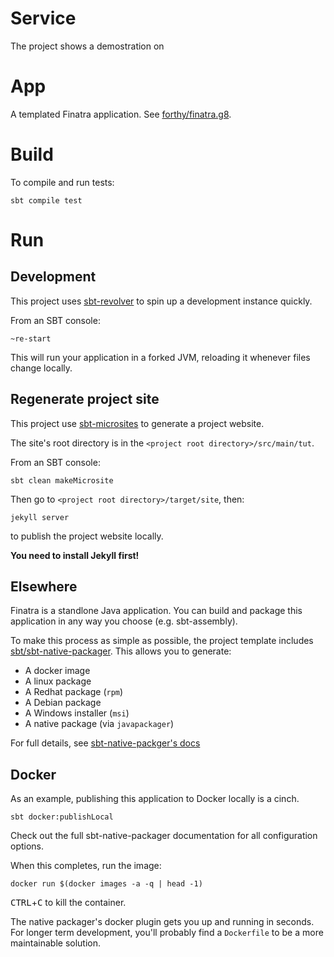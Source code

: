 # Service

The project shows a demostration on 

# App

A templated Finatra application. See [forthy/finatra.g8](https://github.com/forthy/finatra.g8).


# Build

To compile and run tests:

```
sbt compile test
```

# Run

## Development

This project uses [sbt-revolver](https://github.com/spray/sbt-revolver) to spin up a development instance quickly.

From an SBT console:

```
~re-start
```

This will run your application in a forked JVM, reloading it whenever files change locally.

## Regenerate project site

This project use [sbt-microsites](https://47deg.github.io/sbt-microsites/) to generate a project website.

The site's root directory is in the `<project root directory>/src/main/tut`.

From an SBT console:

```
sbt clean makeMicrosite
```

Then go to `<project root directory>/target/site`, then:

```
jekyll server
```

to publish the project website locally.

**You need to install Jekyll first!**

## Elsewhere

Finatra is a standlone Java application. You can build and package this application in any way you choose (e.g. sbt-assembly).

To make this process as simple as possible, the project template includes [sbt/sbt-native-packager](https://github.com/sbt/sbt-native-packager). This allows you to generate:

* A docker image
* A linux package
* A Redhat package (`rpm`)
* A Debian package
* A Windows installer (`msi`)
* A native package (via `javapackager`)

For full details, see [sbt-native-packger's docs](http://www.scala-sbt.org/sbt-native-packager/formats/index.html)

## Docker

As an example, publishing this application to Docker locally is a cinch.

```
sbt docker:publishLocal
```

Check out the full sbt-native-packager documentation for all configuration options.

When this completes, run the image:

```
docker run $(docker images -a -q | head -1)
```

<kbd>CTRL</kbd>+<kbd>C</kbd> to kill the container.

The native packager's docker plugin gets you up and running in seconds. For longer term development, you'll probably find a `Dockerfile` to be a more maintainable solution.
